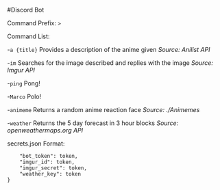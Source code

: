 #Discord Bot

Command Prefix:
`>`

Command List:

-`a {title}`
    Provides a description of the anime given
    *Source: Anilist API*

-`im`
    Searches for the image described and replies with the image
    *Source: Imgur API*

-`ping`
    Pong!

-`Marco`
    Polo!

-`animeme`
    Returns a random anime reaction face
    *Source: ./Animemes*

-`weather`
    Returns the 5 day forecast in 3 hour blocks
    *Source: openweathermaps.org API*
    
secrets.json Format:
```{
    "bot_token": token,
    "imgur_id": token,
    "imgur_secret": token,
    "weather_key": token
}
